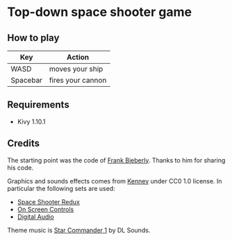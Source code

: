 # Top-down space shooter game

## How to play

| Key      | Action            |
| -------- | ----------------- |
| WASD     | moves your ship   |
| Spacebar | fires your cannon |

## Requirements

* Kivy 1.10.1

## Credits

The starting point was the code of [Frank Bieberly](https://github.com/b7500af1/shooter). Thanks to him for sharing his code.

Graphics and sounds effects comes from [Kenney](https://kenney.nl/assets/) under CC0 1.0 license. In particular the following sets are used:

* [Space Shooter Redux](https://kenney.nl/assets/space-shooter-redux/)
* [On Screen Controls](https://kenney.nl/assets/)
* [Digital Audio](https://kenney.nl/assets/)

Theme music is [Star Commander 1](https://www.dl-sounds.com/royalty-free/star-commander1/) by DL Sounds.
